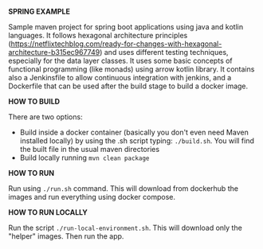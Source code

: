 **SPRING EXAMPLE**

Sample maven project for spring boot applications using java and kotlin languages.
It follows hexagonal architecture
principles (https://netflixtechblog.com/ready-for-changes-with-hexagonal-architecture-b315ec967749)
and uses different testing techniques, especially for the data layer classes.
It uses some basic concepts of functional programming (like monads) using arrow kotlin library.
It contains also a Jenkinsfile to allow continuous integration with jenkins, and
a Dockerfile that can be used after the build stage to build a docker image.

**HOW TO BUILD**

There are two options:

- Build inside a docker container (basically you don't even need Maven installed locally)
  by using the .sh script typing: `./build.sh`. You will find the built file in the
  usual maven directories
- Build locally running `mvn clean package`

**HOW TO RUN**

Run using `./run.sh` command.
This will download from dockerhub the images and run everything using docker compose.

**HOW TO RUN LOCALLY**

Run the script `./run-local-environment.sh`. This will download only the "helper" images.
Then run the app.
